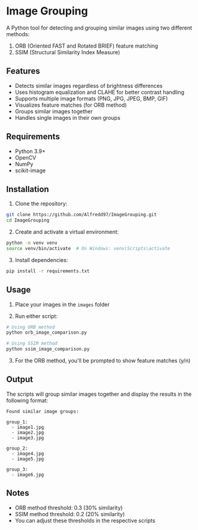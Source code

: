 # Image Grouping

A Python tool for detecting and grouping similar images using two different methods:
1. ORB (Oriented FAST and Rotated BRIEF) feature matching
2. SSIM (Structural Similarity Index Measure)

## Features

- Detects similar images regardless of brightness differences
- Uses histogram equalization and CLAHE for better contrast handling
- Supports multiple image formats (PNG, JPG, JPEG, BMP, GIF)
- Visualizes feature matches (for ORB method)
- Groups similar images together
- Handles single images in their own groups

## Requirements

- Python 3.9+
- OpenCV
- NumPy
- scikit-image

## Installation

1. Clone the repository:
```bash
git clone https://github.com/Alfredd97/ImageGrouping.git
cd ImageGrouping
```

2. Create and activate a virtual environment:
```bash
python -m venv venv
source venv/bin/activate  # On Windows: venv\Scripts\activate
```

3. Install dependencies:
```bash
pip install -r requirements.txt
```

## Usage

1. Place your images in the `images` folder

2. Run either script:
```bash
# Using ORB method
python orb_image_comparison.py

# Using SSIM method
python ssim_image_comparison.py
```

3. For the ORB method, you'll be prompted to show feature matches (y/n)

## Output

The scripts will group similar images together and display the results in the following format:
```
Found similar image groups:

group_1:
  - image1.jpg
  - image2.jpg
  - image3.jpg

group_2:
  - image4.jpg
  - image5.jpg

group_3:
  - image6.jpg
```

## Notes

- ORB method threshold: 0.3 (30% similarity)
- SSIM method threshold: 0.2 (20% similarity)
- You can adjust these thresholds in the respective scripts 